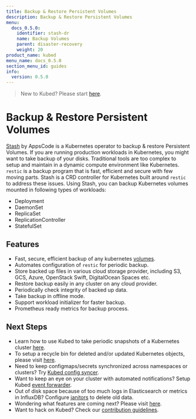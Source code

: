 ```yaml
---
title: Backup & Restore Persistent Volumes
description: Backup & Restore Persistent Volumes
menu:
  docs_0.5.0:
    identifier: stash-dr
    name: Backup Volumes
    parent: disaster-recovery
    weight: 20
product_name: kubed
menu_name: docs_0.5.0
section_menu_id: guides
info:
  version: 0.5.0
---
```


> New to Kubed? Please start [here](/docs/0.5.0/concepts/README).

# Backup & Restore Persistent Volumes

[Stash](https://appscode.com/products/stash) by AppsCode is a Kubernetes operator to backup & restore Persistent Volumes. If you are running production workloads in Kubernetes, you might want to take backup of your disks. Traditional tools are too complex to setup and maintain in a dynamic compute environment like Kubernetes. `restic` is a backup program that is fast, efficient and secure with few moving parts. Stash is a CRD controller for Kubernetes built around `restic` to address these issues. Using Stash, you can backup Kubernetes volumes mounted in following types of workloads:

- Deployment
- DaemonSet
- ReplicaSet
- ReplicationController
- StatefulSet

## Features
 - Fast, secure, efficient backup of any kubernetes [volumes](https://kubernetes.io/docs/concepts/storage/volumes/).
 - Automates configuration of `restic` for periodic backup.
 - Store backed up files in various cloud storage provider, including S3, GCS, Azure, OpenStack Swift, DigitalOcean Spaces etc.
 - Restore backup easily in any cluster on any cloud provider.
 - Periodically check integrity of backed up data.
 - Take backup in offline mode.
 - Support workload initializer for faster backup.
 - Prometheus ready metrics for backup process.

## Next Steps
 - Learn how to use Kubed to take periodic snapshots of a Kubernetes cluster [here](/docs/0.5.0/guides/disaster-recovery/cluster-snapshot).
 - To setup a recycle bin for deleted and/or updated Kubernetes objects, please visit [here](/docs/0.5.0/guides/disaster-recovery/recycle-bin).
 - Need to keep configmaps/secrets synchronized across namespaces or clusters? Try [Kubed config syncer](/docs/0.5.0/guides/config-syncer/).
 - Want to keep an eye on your cluster with automated notifications? Setup Kubed [event forwarder](/docs/0.5.0/guides/cluster-events/).
 - Out of disk space because of too much logs in Elasticsearch or metrics in InfluxDB? Configure [janitors](/docs/0.5.0/guides/janitors) to delete old data.
 - Wondering what features are coming next? Please visit [here](/docs/0.5.0/roadmap).
 - Want to hack on Kubed? Check our [contribution guidelines](/docs/0.5.0/CONTRIBUTING).
